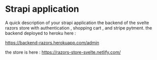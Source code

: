 # Strapi application

A quick description of your strapi application
the backend of the svelte razors store 
with authentication , shopping cart , and stripe pytment.
the backend deployed to heroku here : 
 
https://backend-razors.herokuapp.com/admin

the store is here :
https://razors-store-svelte.netlify.com/ 
